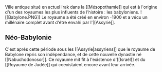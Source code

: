 Ville antique situé en actuel Irak dans la [[Mésopothamie]] qui est à l'origine d'un des royaumes les plus influents de l'histoire : les babyloniens.
![[Babylone.PNG]]
Le royaume a été créé en environ -1900 et a vécu un millénaire complet avant d'être envahi par l'[[Assyrie]].
## Néo-Babylonie
C'est après cette période sous les [[Assyrie|assyriens]] que le royaume de Babylone repris son indépendance, et de cette nouvelle dynastie né [[Nabuchodonosor]].
Ce royaume mit fit à l'existence d'[[Israël]] et du [[Royaume de Judée]] qui coexistaient encore avant leur arrivée.